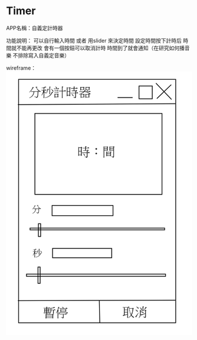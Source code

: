 # Timer
APP名稱：自義定計時器

功能說明：
可以自行輸入時間 或者 用slider 來決定時間
設定時間按下計時后 時間就不能再更改
會有一個按鈕可以取消計時
時間到了就會通知（在研究如何播音樂 不排除寫入自義定音樂）

wireframe：
![image](https://github.com/OngJenJie/Timer/blob/master/%E5%88%86%E7%A7%92%E8%A8%88%E6%99%82%E5%99%A8.jpg)

